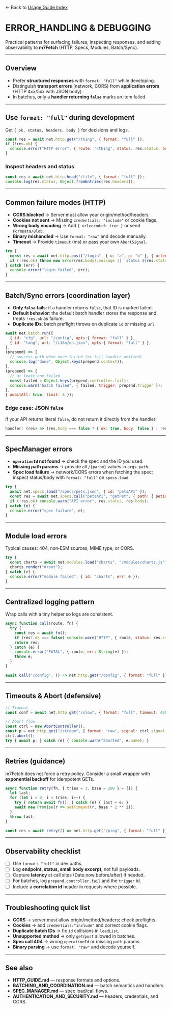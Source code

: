 ← Back to [Usage Guide Index](TOC.md)

# ERROR\_HANDLING & DEBUGGING

Practical patterns for surfacing failures, inspecting responses, and adding observability to **m7Fetch** (HTTP, Specs, Modules, Batch/Sync).

---

## Overview

* Prefer **structured responses** with `format: "full"` while developing.
* Distinguish **transport errors** (network, CORS) from **application errors** (HTTP 4xx/5xx with JSON body).
* In batches, only a **handler returning `false`** marks an item failed.

---

## Use `format: "full"` during development

Get `{ ok, status, headers, body }` for decisions and logs.

```js
const res = await net.http.get("/thing", { format: "full" });
if (!res.ok) {
  console.error("HTTP error", { route: "/thing", status: res.status, body: res.body });
}
```

### Inspect headers and status

```js
const res = await net.http.head("/file", { format: "full" });
console.log(res.status, Object.fromEntries(res.headers));
```

---

## Common failure modes (HTTP)

* **CORS blocked** → Server must allow your origin/method/headers.
* **Cookies not sent** → Missing `credentials: "include"` or cookie flags.
* **Wrong body encoding** → Add `{ urlencoded: true }` or send `FormData/Blob`.
* **Binary mishandled** → Use `format: "raw"` and decode manually.
* **Timeout** → Provide `timeout` (ms) or pass your own `AbortSignal`.

```js
try {
  const res = await net.http.post("/login", { u: "a", p: "b" }, { urlencoded: true, format: "full", timeout: 5000 });
  if (!res.ok) throw new Error(res.body?.message || `status ${res.status}`);
} catch (err) {
  console.error("login failed", err);
}
```

---

## Batch/Sync errors (coordination layer)

* **Only `false` fails**: if a handler returns `false`, that ID is marked failed.
* **Default behavior**: the default batch handler stores the response and treats `!res.ok` as failure.
* **Duplicate IDs**: batch preflight throws on duplicate `id` or missing `url`.

```js
await net.batch.run([
  { id: "cfg", url: "/config", opts:{ format: "full" } },
  { id: "lang", url: "/i18n/en.json", opts:{ format: "full" } },
],
(prepend) => {
  // success path when none failed (or fail handler omitted)
  console.log("done", Object.keys(prepend.context));
},
(prepend) => {
  // at least one failed
  const failed = Object.keys(prepend.controller.fail);
  console.warn("batch failed", { failed, trigger: prepend.trigger });
},
{ awaitAll: true, limit: 8 });
```

### Edge case: JSON `false`

If your API returns literal `false`, do not return it directly from the handler:

```js
handler: (res) => (res.body === false ? { ok: true, body: false } : res)
```

---

## SpecManager errors

* **`operationId` not found** → check the spec and the ID you used.
* **Missing path params** → provide all `/{param}` values in `args.path`.
* **Spec load failure** → network/CORS errors when fetching the spec; inspect status/body with `format: "full"` on `specs.load`.

```js
try {
  await net.specs.load("/specs/pets.json", { id: "petsAPI" });
  const res = await net.specs.call("petsAPI", "getPet", { path: { petId: "p-42" }, format: "full" });
  if (!res.ok) console.warn("API error", res.status, res.body);
} catch (e) {
  console.error("spec failure", e);
}
```

---

## Module load errors

Typical causes: 404, non‑ESM sources, MIME type, or CORS.

```js
try {
  const charts = await net.modules.load("charts", "/modules/charts.js");
  charts.render("#root");
} catch (e) {
  console.error("module failed", { id: "charts", err: e });
}
```

---

## Centralized logging pattern

Wrap calls with a tiny helper so logs are consistent.

```js
async function call(route, fn) {
  try {
    const res = await fn();
    if (res?.ok === false) console.warn("HTTP", { route, status: res.status, msg: res.body?.message });
    return res;
  } catch (e) {
    console.error("FATAL", { route, err: String(e) });
    throw e;
  }
}

await call("/config", () => net.http.get("/config", { format: "full" }));
```

---

## Timeouts & Abort (defensive)

```js
// Timeout
const conf = await net.http.get("/slow", { format: "full", timeout: 4000 });

// Abort flow
const ctrl = new AbortController();
const p = net.http.get("/stream", { format: "raw", signal: ctrl.signal });
ctrl.abort();
try { await p; } catch (e) { console.warn("aborted", e.name); }
```

---

## Retries (guidance)

m7Fetch does not force a retry policy. Consider a small wrapper with **exponential backoff** for idempotent GETs.

```js
async function retry(fn, { tries = 3, base = 200 } = {}) {
  let last;
  for (let i = 0; i < tries; i++) {
    try { return await fn(); } catch (e) { last = e; }
    await new Promise(r => setTimeout(r, base * 2 ** i));
  }
  throw last;
}

const res = await retry(() => net.http.get("/ping", { format: "full" }));
```

---

## Observability checklist

* [ ] Use `format: "full"` in dev paths.
* [ ] Log **endpoint, status, small body excerpt**, not full payloads.
* [ ] Capture **latency** at call sites (Date.now before/after) if needed.
* [ ] For batches, log `prepend.controller.fail` and the `trigger` id.
* [ ] Include a **correlation id** header in requests where possible.

---

## Troubleshooting quick list

* **CORS** → server must allow origin/method/headers; check preflights.
* **Cookies** → add `credentials:"include"` and correct cookie flags.
* **Duplicate batch IDs** → fix `id` collisions in `loadList`.
* **Unsupported method** → only `get`/`post` allowed in batches.
* **Spec call 404** → wrong `operationId` or missing `path` params.
* **Binary parsing** → use `format: "raw"` and decode yourself.

---

## See also

* **HTTP\_GUIDE.md** — response formats and options.
* **BATCHING\_AND\_COORDINATION.md** — batch semantics and handlers.
* **SPEC\_MANAGER.md** — spec load/call flows.
* **AUTHENTICATION\_AND\_SECURITY.md** — headers, credentials, and CORS.
